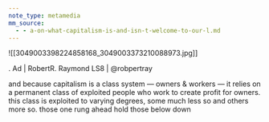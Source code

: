 ```yaml
---
note_type: metamedia
mm_source:
  - - a-on-what-capitalism-is-and-isn-t-welcome-to-our-l.md
---
```


![[3049003398224858168_3049003373210088973.jpg]]

. Ad | RobertR. Raymond
LS8 | @robpertray

and because capitalism is a class
system — owners & workers — it
relies on a permanent class of
exploited people who work to create
profit for owners. this class is
exploited to varying degrees, some
much less so and others more so.
those one rung ahead hold those
below down

